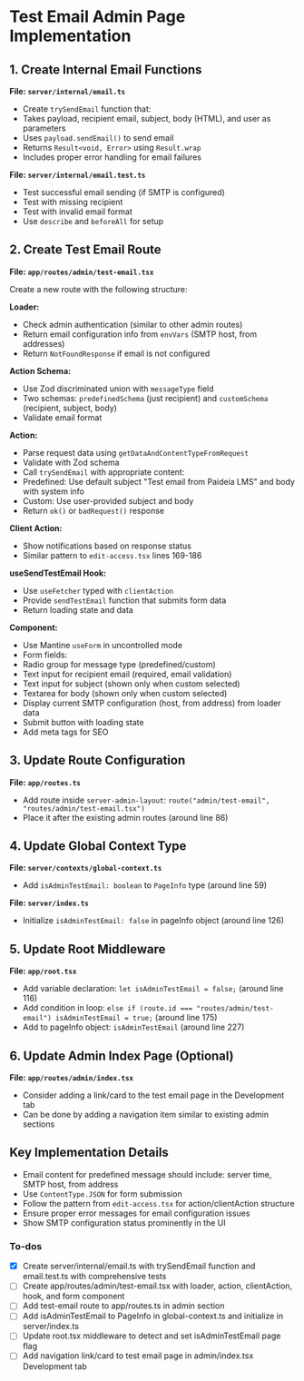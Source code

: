 <!-- 7ec1ea94-53e2-4888-89ce-cbe34739301a 958bba5a-cd82-4be1-b3f2-14dbab59eb0f -->
# Test Email Admin Page Implementation

## 1. Create Internal Email Functions

**File: `server/internal/email.ts`**

- Create `trySendEmail` function that:
- Takes payload, recipient email, subject, body (HTML), and user as parameters
- Uses `payload.sendEmail()` to send email
- Returns `Result<void, Error>` using `Result.wrap`
- Includes proper error handling for email failures

**File: `server/internal/email.test.ts`**

- Test successful email sending (if SMTP is configured)
- Test with missing recipient
- Test with invalid email format
- Use `describe` and `beforeAll` for setup

## 2. Create Test Email Route

**File: `app/routes/admin/test-email.tsx`**

Create a new route with the following structure:

**Loader:**

- Check admin authentication (similar to other admin routes)
- Return email configuration info from `envVars` (SMTP host, from addresses)
- Return `NotFoundResponse` if email is not configured

**Action Schema:**

- Use Zod discriminated union with `messageType` field
- Two schemas: `predefinedSchema` (just recipient) and `customSchema` (recipient, subject, body)
- Validate email format

**Action:**

- Parse request data using `getDataAndContentTypeFromRequest`
- Validate with Zod schema
- Call `trySendEmail` with appropriate content:
- Predefined: Use default subject "Test email from Paideia LMS" and body with system info
- Custom: Use user-provided subject and body
- Return `ok()` or `badRequest()` response

**Client Action:**

- Show notifications based on response status
- Similar pattern to `edit-access.tsx` lines 169-186

**useSendTestEmail Hook:**

- Use `useFetcher` typed with `clientAction`
- Provide `sendTestEmail` function that submits form data
- Return loading state and data

**Component:**

- Use Mantine `useForm` in uncontrolled mode
- Form fields:
- Radio group for message type (predefined/custom)
- Text input for recipient email (required, email validation)
- Text input for subject (shown only when custom selected)
- Textarea for body (shown only when custom selected)
- Display current SMTP configuration (host, from address) from loader data
- Submit button with loading state
- Add meta tags for SEO

## 3. Update Route Configuration

**File: `app/routes.ts`**

- Add route inside `server-admin-layout`: `route("admin/test-email", "routes/admin/test-email.tsx")`
- Place it after the existing admin routes (around line 86)

## 4. Update Global Context Type

**File: `server/contexts/global-context.ts`**

- Add `isAdminTestEmail: boolean` to `PageInfo` type (around line 59)

**File: `server/index.ts`**

- Initialize `isAdminTestEmail: false` in pageInfo object (around line 126)

## 5. Update Root Middleware

**File: `app/root.tsx`**

- Add variable declaration: `let isAdminTestEmail = false;` (around line 116)
- Add condition in loop: `else if (route.id === "routes/admin/test-email") isAdminTestEmail = true;` (around line 175)
- Add to pageInfo object: `isAdminTestEmail` (around line 227)

## 6. Update Admin Index Page (Optional)

**File: `app/routes/admin/index.tsx`**

- Consider adding a link/card to the test email page in the Development tab
- Can be done by adding a navigation item similar to existing admin sections

## Key Implementation Details

- Email content for predefined message should include: server time, SMTP host, from address
- Use `ContentType.JSON` for form submission
- Follow the pattern from `edit-access.tsx` for action/clientAction structure
- Ensure proper error messages for email configuration issues
- Show SMTP configuration status prominently in the UI

### To-dos

- [x] Create server/internal/email.ts with trySendEmail function and email.test.ts with comprehensive tests
- [ ] Create app/routes/admin/test-email.tsx with loader, action, clientAction, hook, and form component
- [ ] Add test-email route to app/routes.ts in admin section
- [ ] Add isAdminTestEmail to PageInfo in global-context.ts and initialize in server/index.ts
- [ ] Update root.tsx middleware to detect and set isAdminTestEmail page flag
- [ ] Add navigation link/card to test email page in admin/index.tsx Development tab